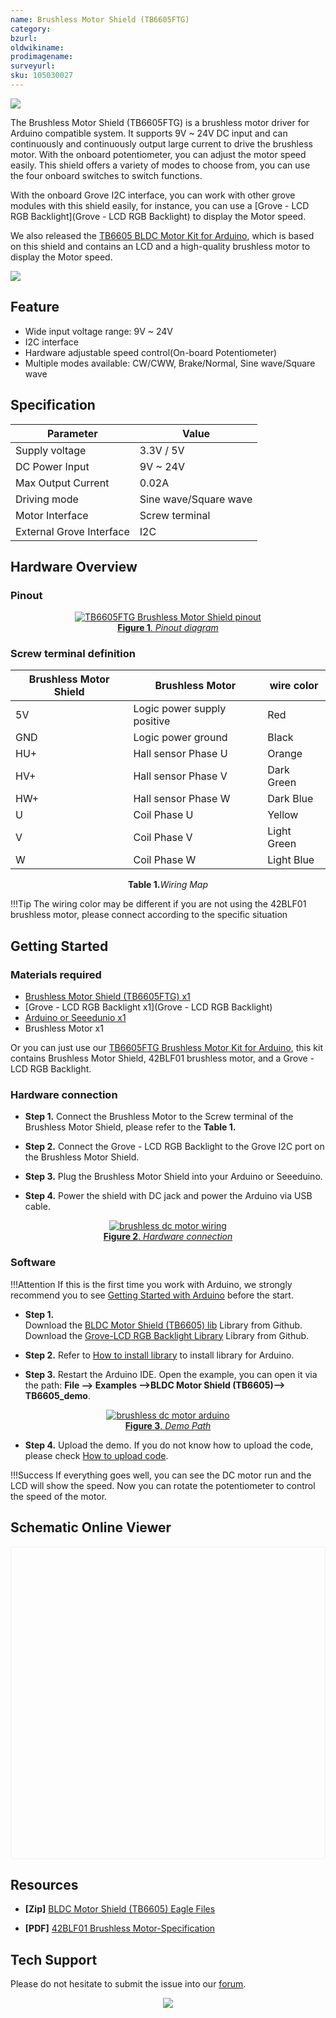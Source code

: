 ```yaml
---
name: Brushless Motor Shield (TB6605FTG)
category: 
bzurl: 
oldwikiname: 
prodimagename: 
surveyurl: 
sku: 105030027
---
```


![](https://files.seeedstudio.com/wiki/BLDC-Motor-Shield-TB6605/img/105030027-preview-wiki.jpg)

The Brushless Motor Shield (TB6605FTG) is a brushless motor driver for Arduino compatible system. It supports 9V ~ 24V DC input and can continuously and continuously output large current to drive the brushless motor. With the onboard potentiometer, you can adjust the motor speed easily. This shield offers a variety of modes to choose from, you can use the four onboard switches to switch functions.  
  
With the onboard Grove I2C interface, you can work with other grove modules with this shield easily, for instance, you can use a [Grove - LCD RGB Backlight](Grove - LCD RGB Backlight) to display the Motor speed. 
 
We also released the [TB6605 BLDC Motor Kit for Arduino](https://www.seeedstudio.com/TB6605-BLDC-Motor-Kit-for-Arduino-p-4024.html), which is based on this shield and contains an LCD and a high-quality brushless motor to display the Motor speed.



<p style=":center"><a href="https://www.seeedstudio.com/BLDC-Motor-Shield-TB6605-p-4025.html" target="_blank"><img src="https://files.seeedstudio.com/wiki/Seeed-WiKi/docs/images/300px-Get_One_Now_Banner-ragular.png" /></a></p>



## Feature

- Wide input voltage range: 9V ~ 24V
- I2C interface
- Hardware adjustable speed control(On-board Potentiometer)
- Multiple modes available: CW/CWW, Brake/Normal, Sine wave/Square wave


## Specification

|Parameter|Value|
|---|---|
|Supply voltage|3.3V / 5V|
|DC Power Input|9V ~ 24V|
|Max Output Current|0.02A|
|Driving mode|Sine wave/Square wave|
|Motor Interface|Screw terminal|
|External Grove Interface|I2C|


## Hardware Overview

### Pinout

<div align="center">
<figure>
  <a href="https://files.seeedstudio.com/wiki/BLDC-Motor-Shield-TB6605/img/pinout.jpg" target="_blank"><img src="https://files.seeedstudio.com/wiki/BLDC-Motor-Shield-TB6605/img/pinout.jpg" alt="TB6605FTG Brushless Motor Shield pinout" title="Pinout diagram" />
  <figcaption><b>Figure 1</b>. <i>Pinout diagram</i></figcaption></a>
</figure>
</div>


### Screw terminal definition

|Brushless Motor Shield|Brushless Motor            |wire color |
|----------------------|---------------------------|-----------|
|5V                    |Logic power supply positive|Red        |
|GND                   |Logic power ground         |Black      |
|HU+                   |Hall sensor Phase U        |Orange     |
|HV+                   |Hall sensor Phase V        |Dark Green |
|HW+                   |Hall sensor Phase W        |Dark Blue  |
|U                     |Coil Phase U               |Yellow     |
|V                     |Coil Phase V               |Light Green|
|W                     |Coil Phase W               |Light Blue |

<div align="center"><b>Table 1.</b><i>Wiring Map</i></div>


!!!Tip
        The wiring color may be different if you are not using the 42BLF01 brushless motor, please connect according to the specific situation




## Getting Started


### Materials required

- [Brushless Motor Shield (TB6605FTG) x1](https://www.seeedstudio.com/BLDC-Motor-Shield-TB6605-p-4025.html)
- [Grove - LCD RGB Backlight x1](Grove - LCD RGB Backlight)
- [Arduino or Seeedunio x1](https://www.seeedstudio.com/Seeeduino-V4-2-p-2517.html)
- Brushless Motor x1


Or you can just use our [TB6605FTG Brushless Motor Kit for Arduino](https://www.seeedstudio.com/TB6605-BLDC-Motor-Kit-for-Arduino-p-4024.html), this kit contains Brushless Motor Shield, 42BLF01 brushless motor, and a Grove - LCD RGB Backlight.


### Hardware connection

- **Step 1.** Connect the Brushless Motor to the Screw terminal of the Brushless Motor Shield, please refer to the **Table 1.**

- **Step 2.** Connect the Grove - LCD RGB Backlight to the Grove I2C port on the Brushless Motor Shield.

- **Step 3.** Plug the Brushless Motor Shield into your Arduino or Seeeduino.

- **Step 4.** Power the shield with DC jack and power the Arduino via USB cable.


<div align="center">
<figure>
  <a href="https://files.seeedstudio.com/wiki/BLDC-Motor-Shield-TB6605/img/connect.png" target="_blank"><img src="https://files.seeedstudio.com/wiki/BLDC-Motor-Shield-TB6605/img/connect.png" alt="brushless dc motor wiring" title="Pinout diagram" />
  <figcaption><b>Figure 2</b>. <i>Hardware connection</i></figcaption></a>
</figure>
</div>


### Software

!!!Attention
        If this is the first time you work with Arduino, we strongly recommend you to see [Getting Started with Arduino](https://wiki.seeedstudio.com/Getting_Started_with_Arduino/) before the start.



- **Step 1.**  
Download the [BLDC Motor Shield (TB6605) lib](https://github.com/Seeed-Studio/BLDC_Motor_Shield_TB6605) Library from Github. 
Download the [Grove-LCD RGB Backlight Library](https://github.com/Seeed-Studio/Grove_LCD_RGB_Backlight/archive/master.zip) Library from Github. 

- **Step 2.** Refer to [How to install library](https://wiki.seeedstudio.com/How_to_install_Arduino_Library) to install library for Arduino. 

- **Step 3.** Restart the Arduino IDE. Open the example, you can open it via the path: **File --> Examples -->BLDC Motor Shield (TB6605)--> TB6605_demo**. 


<div align="center">
<figure>
  <a href="https://files.seeedstudio.com/wiki/BLDC-Motor-Shield-TB6605/img/ARDUINO.jpg" target="_blank"><img src="https://files.seeedstudio.com/wiki/BLDC-Motor-Shield-TB6605/img/ARDUINO.jpg" alt="brushless dc motor arduino" title="Pinout diagram" />
  <figcaption><b>Figure 3</b>. <i>Demo Path</i></figcaption></a>
</figure>
</div>


- **Step 4.** Upload the demo. If you do not know how to upload the code, please check [How to upload code](https://wiki.seeedstudio.com/Upload_Code/).


!!!Success
		If everything goes well, you can see the DC motor run and the LCD will show the speed. Now you can rotate the potentiometer to control the speed of the motor.  


## Schematic Online Viewer

<div class="altium-ecad-viewer" data-project-src="https://files.seeedstudio.com/wiki/BLDC-Motor-Shield-TB6605/res/Brushless%20Motor%20Shield%20(TB6605FTG)%20v1.01.zip" style="border-radius: 0px 0px 4px 4px; height: 500px; border-style: solid; border-width: 1px; border-color: rgb(241, 241, 241); overflow: hidden; max-width: 1280px; max-height: 700px; box-sizing: border-box;" />
</div>


## Resources

- **[Zip]** [BLDC Motor Shield (TB6605) Eagle Files](https://files.seeedstudio.com/wiki/BLDC-Motor-Shield-TB6605/res/Brushless%20Motor%20Shield%20(TB6605FTG)%20v1.01.zip)

- **[PDF]** [42BLF01 Brushless Motor-Specification](https://files.seeedstudio.com/wiki/BLDC-Motor-Shield-TB6605/res/42BLF01-Specification.pdf)




## Tech Support

Please do not hesitate to submit the issue into our [forum](https://forum.seeedstudio.com/).
    <br /><p style="text-align:center"><a href="https://www.seeedstudio.com/act-4.html?utm_source=wiki&utm_medium=wikibanner&utm_campaign=newproducts" target="_blank"><img src="https://files.seeedstudio.com/wiki/Wiki_Banner/new_product.jpg" /></a></p>